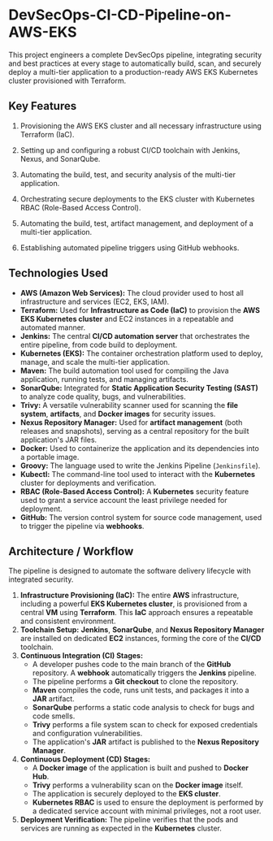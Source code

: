 # DevSecOps-CI-CD-Pipeline-on-AWS-EKS
This project engineers a complete DevSecOps pipeline, integrating security and best practices at every stage to automatically build, scan, and securely deploy a multi-tier application to a production-ready AWS EKS Kubernetes cluster provisioned with Terraform.


## Key Features
1. Provisioning the AWS EKS cluster and all necessary infrastructure using Terraform (IaC).

2. Setting up and configuring a robust CI/CD toolchain with Jenkins, Nexus, and SonarQube.

3. Automating the build, test, and security analysis of the multi-tier application.

4. Orchestrating secure deployments to the EKS cluster with Kubernetes RBAC (Role-Based Access Control).

5. Automating the build, test, artifact management, and deployment of a multi-tier application.

6. Establishing automated pipeline triggers using GitHub webhooks.

## Technologies Used

* **AWS (Amazon Web Services):** The cloud provider used to host all infrastructure and services (EC2, EKS, IAM).
* **Terraform:** Used for **Infrastructure as Code (IaC)** to provision the **AWS EKS Kubernetes cluster** and EC2 instances in a repeatable and automated manner.
* **Jenkins:** The central **CI/CD automation server** that orchestrates the entire pipeline, from code build to deployment.
* **Kubernetes (EKS):** The container orchestration platform used to deploy, manage, and scale the multi-tier application.
* **Maven:** The build automation tool used for compiling the Java application, running tests, and managing artifacts.
* **SonarQube:** Integrated for **Static Application Security Testing (SAST)** to analyze code quality, bugs, and vulnerabilities.
* **Trivy:** A versatile vulnerability scanner used for scanning the **file system**, **artifacts**, and **Docker images** for security issues.
* **Nexus Repository Manager:** Used for **artifact management** (both releases and snapshots), serving as a central repository for the built application's JAR files.
* **Docker:** Used to containerize the application and its dependencies into a portable image.
* **Groovy:** The language used to write the Jenkins Pipeline (`Jenkinsfile`).
* **Kubectl:** The command-line tool used to interact with the **Kubernetes** cluster for deployments and verification.
* **RBAC (Role-Based Access Control):** A **Kubernetes** security feature used to grant a service account the least privilege needed for deployment.
* **GitHub:** The version control system for source code management, used to trigger the pipeline via **webhooks**.



## Architecture / Workflow

The pipeline is designed to automate the software delivery lifecycle with integrated security.

1.  **Infrastructure Provisioning (IaC):** The entire **AWS** infrastructure, including a powerful **EKS Kubernetes cluster**, is provisioned from a central **VM** using **Terraform**. This **IaC** approach ensures a repeatable and consistent environment.
2.  **Toolchain Setup:** **Jenkins**, **SonarQube**, and **Nexus Repository Manager** are installed on dedicated **EC2** instances, forming the core of the **CI/CD** toolchain.
3.  **Continuous Integration (CI) Stages:**
    * A developer pushes code to the main branch of the **GitHub** repository. A **webhook** automatically triggers the **Jenkins** pipeline.
    * The pipeline performs a **Git checkout** to clone the repository.
    * **Maven** compiles the code, runs unit tests, and packages it into a **JAR** artifact.
    * **SonarQube** performs a static code analysis to check for bugs and code smells.
    * **Trivy** performs a file system scan to check for exposed credentials and configuration vulnerabilities.
    * The application's **JAR** artifact is published to the **Nexus Repository Manager**.
4.  **Continuous Deployment (CD) Stages:**
    * A **Docker image** of the application is built and pushed to **Docker Hub**.
    * **Trivy** performs a vulnerability scan on the **Docker image** itself.
    * The application is securely deployed to the **EKS cluster**.
    * **Kubernetes RBAC** is used to ensure the deployment is performed by a dedicated service account with minimal privileges, not a root user.
5.  **Deployment Verification:** The pipeline verifies that the pods and services are running as expected in the **Kubernetes** cluster.
